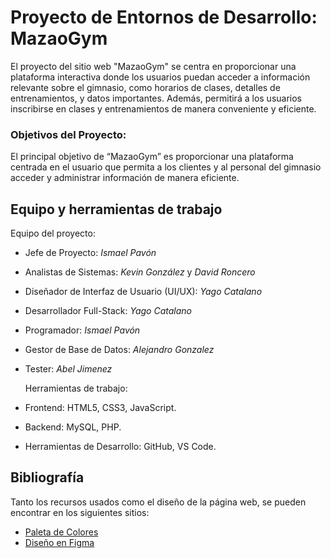 # Proyecto de Entornos de Desarrollo: MazaoGym

  El proyecto del sitio web "MazaoGym" se centra en proporcionar una plataforma interactiva donde los usuarios puedan acceder a información relevante sobre el gimnasio, como horarios de clases, detalles de entrenamientos, y datos importantes. Además, permitirá a los usuarios inscribirse en clases y entrenamientos de manera conveniente y eficiente.

### Objetivos del Proyecto:

  El principal objetivo de “MazaoGym” es proporcionar una plataforma centrada en el usuario que permita a los clientes y al personal del gimnasio acceder y administrar información de manera eficiente. 

## Equipo y herramientas de trabajo

  Equipo del proyecto:

- Jefe de Proyecto: *Ismael Pavón*
- Analistas de Sistemas: *Kevin González* y *David Roncero*
- Diseñador de Interfaz de Usuario (UI/UX): *Yago Catalano* 
- Desarrollador Full-Stack: *Yago Catalano* 
- Programador: *Ismael Pavón*
- Gestor de Base de Datos: *Alejandro Gonzalez*
- Tester: *Abel Jimenez*

  Herramientas de trabajo:

- Frontend: HTML5, CSS3, JavaScript.
- Backend: MySQL, PHP.
- Herramientas de Desarrollo: GitHub, VS Code.


## Bibliografía

Tanto los recursos usados como el diseño de la página web, se pueden encontrar en los siguientes sitios:

- [Paleta de Colores](https://coolors.co/user/palettes/66158d1859d823000be4ec66)
- [Diseño en Figma](https://www.figma.com/file/5QbTxRBoVqwzPj2uRpu9bE/MazaoGym?type=design&node-id=0%3A1&mode=design&t=Gb68wKC2VGZGkSvs-1)

